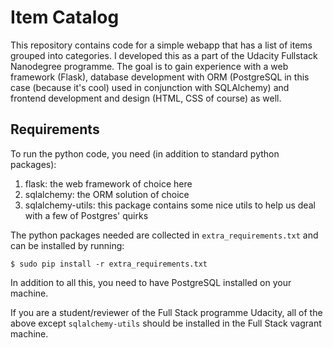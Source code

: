 # Item Catalog

This repository contains code for a simple webapp that has a list of items grouped into categories.
I developed this as a part of the Udacity Fullstack Nanodegree programme. The goal is to gain experience
with a web framework (Flask), database development with ORM (PostgreSQL in this case (because it's cool)
used in conjunction with SQLAlchemy) and frontend development and design (HTML, CSS of course) as well.

## Requirements

To run the python code, you need (in addition to standard python packages):

1. flask: the web framework of choice here
2. sqlalchemy: the ORM solution of choice
3. sqlalchemy-utils: this package contains some nice utils to help us deal with a few of Postgres' quirks

The python packages needed are collected in `extra_requirements.txt` and can be installed by running:

```
$ sudo pip install -r extra_requirements.txt
```

In addition to all this, you need to have PostgreSQL installed on your machine. 

If you are a student/reviewer of the Full Stack programme Udacity, all of the above except `sqlalchemy-utils`
should be installed in the Full Stack vagrant machine.